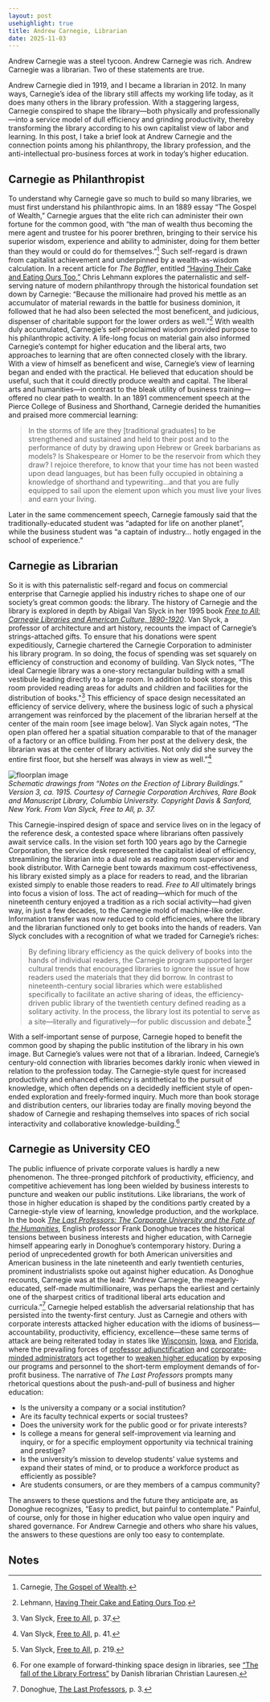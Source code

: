 ```yaml
---
layout: post
usehighlight: true
title: Andrew Carnegie, Librarian
date: 2025-11-03
---
```


Andrew Carnegie was a steel tycoon. Andrew Carnegie was rich. Andrew Carnegie was a librarian. Two of these statements are true.

Andrew Carnegie died in 1919, and I became a librarian in 2012. In many ways, Carnegie’s idea of the library still affects my working life today, as it does many others in the library profession. With a staggering largess, Carnegie conspired to shape the library—both physically and professionally—into a service model of dull efficiency and grinding productivity, thereby transforming the library according to his own capitalist view of labor and learning. In this post, I take a brief look at Andrew Carnegie and the connection points among his philanthropy, the library profession, and the anti-intellectual pro-business forces at work in today’s higher education.
<br>
## Carnegie as Philanthropist

To understand why Carnegie gave so much to build so many libraries, we must first understand his philanthropic aims. In an 1889 essay “The Gospel of Wealth,” Carnegie argues that the elite rich can administer their own fortune for the common good, with “the man of wealth thus becoming the mere agent and trustee for his poorer brethren, bringing to their service his superior wisdom, experience and ability to administer, doing for them better than they would or could do for themselves.”[^1] Such self-regard is drawn from capitalist achievement and underpinned by a wealth-as-wisdom calculation. In a recent article for _The Baffler_, entitled [“Having Their Cake and Eating Ours Too,”](http://thebaffler.com/salvos/cake-eating) Chris Lehmann explores the paternalistic and self-serving nature of modern philanthropy through the historical foundation set down by Carnegie: “Because the millionaire had proved his mettle as an accumulator of material rewards in the battle for business dominion, it followed that he had also been selected the most beneficent, and judicious, dispenser of charitable support for the lower orders as well.”[^2] With wealth duly accumulated, Carnegie’s self-proclaimed wisdom provided purpose to his philanthropic activity. A life-long focus on material gain also informed Carnegie’s contempt for higher education and the liberal arts, two approaches to learning that are often connected closely with the library. With a view of himself as beneficent and wise, Carnegie’s view of learning began and ended with the practical. He believed that education should be useful, such that it could directly produce wealth and capital. The liberal arts and humanities—in contrast to the bleak utility of business training—offered no clear path to wealth. In an 1891 commencement speech at the Pierce College of Business and Shorthand, Carnegie derided the humanities and praised more commercial learning:

> In the storms of life are they \[traditional graduates\] to be strengthened and sustained and held to their post and to the performance of duty by drawing upon Hebrew or Greek barbarians as models? Is Shakespeare or Homer to be the reservoir from which they draw? I rejoice therefore, to know that your time has not been wasted upon dead languages, but has been fully occupied in obtaining a knowledge of shorthand and typewriting…and that you are fully equipped to sail upon the element upon which you must live your lives and earn your living.

Later in the same commencement speech, Carnegie famously said that the traditionally-educated student was “adapted for life on another planet”, while the business student was “a captain of industry… hotly engaged in the school of experience.”
<br>
## Carnegie as Librarian

So it is with this paternalistic self-regard and focus on commercial enterprise that Carnegie applied his industry riches to shape one of our society’s great common goods: the library. The history of Carnegie and the library is explored in depth by Abigail Van Slyck in her 1995 book [_Free to All: Carnegie Libraries and American Culture, 1890-1920_](http://press.uchicago.edu/ucp/books/book/chicago/F/bo3622287.html). Van Slyck, a professor of architecture and art history, recounts the impact of Carnegie’s strings-attached gifts. To ensure that his donations were spent expeditiously, Carnegie chartered the Carnegie Corporation to administer his library program. In so doing, the focus of spending was set squarely on efficiency of construction and economy of building. Van Slyck notes, “The ideal Carnegie library was a one-story rectangular building with a small vestibule leading directly to a large room. In addition to book storage, this room provided reading areas for adults and children and facilities for the distribution of books."[^3] This efficiency of space design necessitated an efficiency of service delivery, where the business logic of such a physical arrangement was reinforced by the placement of the librarian herself at the center of the main room \[see image below\]. Van Slyck again notes, “The open plan offered her a spatial situation comparable to that of the manager of a factory or an office building. From her post at the delivery desk, the librarian was at the center of library activities. Not only did she survey the entire first floor, but she herself was always in view as well.”[^4]

<img style="display: block;" class="img-fluid" src="/assets/img/notes-on-the-erection-of-library-buildings.jpg" alt="floorplan image">
<em>Schematic drawings from “Notes on the Erection of Library Buildings.” Version 3, ca. 1915. Courtesy of Carnegie Corporation Archives, Rare Book and Manuscript Library, Columbia University. Copyright Davis & Sanford, New York. From Van Slyck, Free to All, p. 37.</em>

This Carnegie-inspired design of space and service lives on in the legacy of the reference desk, a contested space where librarians often passively await service calls. In the vision set forth 100 years ago by the Carnegie Corporation, the service desk represented the capitalist ideal of efficiency, streamlining the librarian into a dual role as reading room supervisor and book distributor. With Carnegie bent towards maximum cost-effectiveness, his library existed simply as a place for readers to read, and the librarian existed simply to enable those readers to read. _Free to All_ ultimately brings into focus a vision of loss. The act of reading—which for much of the nineteenth century enjoyed a tradition as a rich social activity—had given way, in just a few decades, to the Carnegie mold of machine-like order. Information transfer was now reduced to cold efficiencies, where the library and the librarian functioned only to get books into the hands of readers. Van Slyck concludes with a recognition of what we traded for Carnegie’s riches:

> By defining library efficiency as the quick delivery of books into the hands of individual readers, the Carnegie program supported larger cultural trends that encouraged libraries to ignore the issue of how readers used the materials that they did borrow. In contrast to nineteenth-century social libraries which were established specifically to facilitate an active sharing of ideas, the efficiency-driven public library of the twentieth century defined reading as a solitary activity. In the process, the library lost its potential to serve as a site—literally and figuratively—for public discussion and debate.[^5]

With a self-important sense of purpose, Carnegie hoped to benefit the common good by shaping the public institution of the library in his own image. But Carnegie’s values were not that of a librarian. Indeed, Carnegie’s century-old connection with libraries becomes darkly ironic when viewed in relation to the profession today. The Carnegie-style quest for increased productivity and enhanced efficiency is antithetical to the pursuit of knowledge, which often depends on a decidedly inefficient style of open-ended exploration and freely-formed inquiry. Much more than book storage and distribution centers, our libraries today are finally moving beyond the shadow of Carnegie and reshaping themselves into spaces of rich social interactivity and collaborative knowledge-building.[^6]
<br>
## Carnegie as University CEO

The public influence of private corporate values is hardly a new phenomenon. The three-pronged pitchfork of productivity, efficiency, and competitive achievement has long been wielded by business interests to puncture and weaken our public institutions. Like librarians, the work of those in higher education is shaped by the conditions partly created by a Carnegie-style view of learning, knowledge production, and the workplace. In the book [_The Last Professors: The Corporate University and the Fate of the Humanities_](https://www.fordhampress.com/9780823279135/the-last-professors/), English professor Frank Donoghue traces the historical tensions between business interests and higher education, with Carnegie himself appearing early in Donoghue’s contemporary history. During a period of unprecedented growth for both American universities and American business in the late nineteenth and early twentieth centuries, prominent industrialists spoke out against higher education. As Donoghue recounts, Carnegie was at the lead: “Andrew Carnegie, the meagerly-educated, self-made multimillionaire, was perhaps the earliest and certainly one of the sharpest critics of traditional liberal arts education and curricula.”[^7] Carnegie helped establish the adversarial relationship that has persisted into the twenty-first century. Just as Carnegie and others with corporate interests attacked higher education with the idioms of business—accountability, productivity, efficiency, excellence—these same terms of attack are being reiterated today in states like [Wisconsin](http://cloakinginequity.com/2015/06/04/whats-gone-wrong-in-wisconsin/), [Iowa](https://web.archive.org/web/20190309050245/http://wiscape.wisc.edu/wiscape/home/blog/wiscape-blog/2015/09/28/what-happened-with-that-presidential-search-in-iowa), and [Florida](https://www.insidehighered.com/news/2015/09/24/state-college-florida-eliminates-continuous-contracts-puts-all-faculty-members-one), where the prevailing forces of [professor adjunctification](https://web.archive.org/web/20160708075814/https://chroniclevitae.com/news/762-the-adjunct-crisis-is-everyone-s-problem) and [corporate-minded administrators](https://web.archive.org/web/20201108090550/https://www.chronicle.com/article/in-missouri-the-downfall-of-a-business-minded-president/) act together to [weaken higher education](http://aaup.org/article/president-what%E2%80%99s-new-about-today%E2%80%99s-corporate-university) by exposing our programs and personnel to the short-term employment demands of for-profit business. The narrative of _The Last Professors_ prompts many rhetorical questions about the push-and-pull of business and higher education:

*   Is the university a company or a social institution?
*   Are its faculty technical experts or social trustees?
*   Does the university work for the public good or for private interests?
*   Is college a means for general self-improvement via learning and inquiry, or for a specific employment opportunity via technical training and prestige?
*   Is the university’s mission to develop students’ value systems and expand their states of mind, or to produce a workforce product as efficiently as possible?
*   Are students consumers, or are they members of a campus community?

The answers to these questions and the future they anticipate are, as Donoghue recognizes, “Easy to predict, but painful to contemplate.” Painful, of course, only for those in higher education who value open inquiry and shared governance. For Andrew Carnegie and others who share his values, the answers to these questions are only too easy to contemplate.
<br>
## Notes

[^1]: Carnegie, [The Gospel of Wealth](https://www.swarthmore.edu/SocSci/rbannis1/AIH19th/Carnegie.html).
[^2]: Lehmann, [Having Their Cake and Eating Ours Too](http://thebaffler.com/salvos/cake-eating).
[^3]: Van Slyck, [Free to All](http://press.uchicago.edu/ucp/books/book/chicago/F/bo3622287.html), p. 37.
[^4]: Van Slyck, [Free to All](http://press.uchicago.edu/ucp/books/book/chicago/F/bo3622287.html), p. 41.
[^5]: Van Slyck, [Free to All](http://press.uchicago.edu/ucp/books/book/chicago/F/bo3622287.html), p. 219.
[^6]: For one example of forward-thinking space design in libraries, see [“The fall of the Library Fortress”](http://christianlauersen.net/2015/08/11/the-fall-of-the-library-fortress/) by Danish librarian Christian Lauresen.
[^7]: Donoghue, [The Last Professors](https://www.fordhampress.com/9780823279135/the-last-professors/), p. 3.
